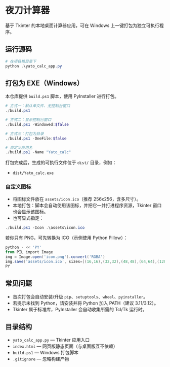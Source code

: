# 夜刀计算器

基于 Tkinter 的本地桌面计算器应用，可在 Windows 上一键打包为独立可执行程序。

## 运行源码

```powershell
# 在项目根目录下
python .\yato_calc_app.py
```

## 打包为 EXE（Windows）

本仓库提供 `build.ps1` 脚本，使用 PyInstaller 进行打包。

```powershell
# 方式一：默认单文件、无控制台窗口
./build.ps1

# 方式二：显示控制台窗口
./build.ps1 -Windowed:$false

# 方式三：打包为目录
./build.ps1 -OneFile:$false

# 自定义应用名
./build.ps1 -Name "Yato_calc"
```

打包完成后，生成的可执行文件位于 `dist/` 目录，例如：

- `dist/Yato_calc.exe`

### 自定义图标

- 将图标文件放在 `assets/icon.ico`（推荐 256x256，含多尺寸）。
- 本地打包：脚本会自动使用该图标，并把它一并打进程序资源，Tkinter 窗口也会显示该图标。
- 也可显式指定：

```powershell
./build.ps1 -Icon .\assets\icon.ico
```

若你只有 PNG，可先转换为 ICO（示例使用 Python Pillow）：

```powershell
python - << 'PY'
from PIL import Image
img = Image.open('icon.png').convert('RGBA')
img.save('assets/icon.ico', sizes=[(16,16),(32,32),(48,48),(64,64),(128,128),(256,256)])
PY
```

## 常见问题

- 首次打包会自动安装/升级 `pip`、`setuptools`、`wheel`、`pyinstaller`。
- 若提示未找到 Python，请安装并将 Python 加入 PATH（建议 3.11/3.12）。
- Tkinter 属于标准库，PyInstaller 会自动收集所需的 Tcl/Tk 运行时。

## 目录结构

- `yato_calc_app.py` — Tkinter 应用入口
- `index.html` — 网页版静态页面（与桌面版互不依赖）
- `build.ps1` — Windows 打包脚本
- `.gitignore` — 忽略构建产物
